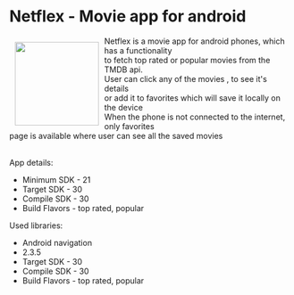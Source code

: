 # Netflex - Movie app for android

<img src="https://github.com/andguladzeshio/Netflex/blob/develop/app/src/main/res/mipmap-xxxhdpi/logo.png?raw=true" alt="" align="left"
width="150" hspace="10" vspace="10">
Netflex is a movie app for android phones, which has a functionality <br>
to fetch top rated or popular movies from the TMDB api. <br>
User can click any of the movies , to see it's details  <br>
or add it to favorites which will save it locally on the device  <br>
When the phone is not connected to the internet, only favorites  <br>
page is available where user can see all the saved movies 
<br>
<br>
<p>
  App details:
  <ul>
    <li>Minimum SDK - 21</li>
    <li>Target SDK - 30</li>
    <li>Compile SDK - 30</li>
    <li>Build Flavors - top rated, popular</li>
  </ul>
  Used libraries:
    <ul>
    <li>Android navigation <li>2.3.5</li></li>
    <li>Target SDK - 30</li>
    <li>Compile SDK - 30</li>
    <li>Build Flavors - top rated, popular</li>
  </ul>
</p>

